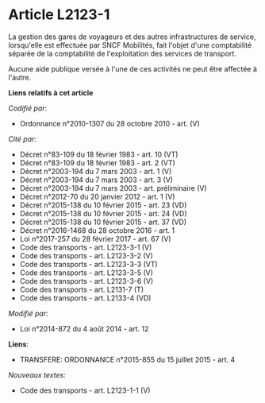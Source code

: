 # Article L2123-1

La gestion des gares de voyageurs et des autres infrastructures de service, lorsqu'elle est effectuée par SNCF Mobilités,
fait l'objet d'une comptabilité séparée de la comptabilité de l'exploitation des services de transport.

Aucune aide publique versée à l'une de ces activités ne peut être affectée à l'autre.

**Liens relatifs à cet article**

_Codifié par_:

  - Ordonnance n°2010-1307 du 28 octobre 2010 - art. (V)

_Cité par_:

  - Décret n°83-109 du 18 février 1983 - art. 10 (VT)
  - Décret n°83-109 du 18 février 1983 - art. 2 (VT)
  - Décret n°2003-194 du 7 mars 2003 - art. 1 (V)
  - Décret n°2003-194 du 7 mars 2003 - art. 3 (V)
  - Décret n°2003-194 du 7 mars 2003 - art. préliminaire (V)
  - Décret n°2012-70 du 20 janvier 2012 - art. 1 (V)
  - Décret n°2015-138 du 10 février 2015 - art. 23 (VD)
  - Décret n°2015-138 du 10 février 2015 - art. 24 (VD)
  - Décret n°2015-138 du 10 février 2015 - art. 37 (VD)
  - Décret n°2016-1468 du 28 octobre 2016 - art. 1
  - Loi n°2017-257 du 28 février 2017 - art. 67 (V)
  - Code des transports - art. L2123-3-1 (V)
  - Code des transports - art. L2123-3-2 (V)
  - Code des transports - art. L2123-3-3 (VT)
  - Code des transports - art. L2123-3-5 (V)
  - Code des transports - art. L2123-3-6 (V)
  - Code des transports - art. L2131-7 (T)
  - Code des transports - art. L2133-4 (VD)

_Modifié par_:

  - Loi n°2014-872 du 4 août 2014 - art. 12

**Liens**:

  - TRANSFERE: ORDONNANCE n°2015-855 du 15 juillet 2015 - art. 4

_Nouveaux textes_:

  - Code des transports - art. L2123-1-1 (V)
